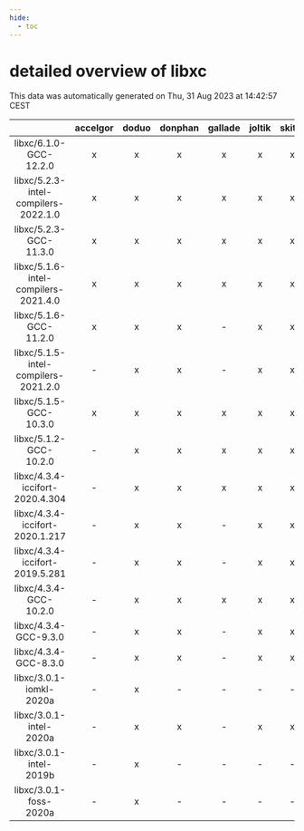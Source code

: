 ```yaml
---
hide:
  - toc
---
```


detailed overview of libxc
==========================


This data was automatically generated on Thu, 31 Aug 2023 at 14:42:57 CEST  

| |accelgor|doduo|donphan|gallade|joltik|skitty|swalot|victini|
| :---: | :---: | :---: | :---: | :---: | :---: | :---: | :---: | :---: |
|libxc/6.1.0-GCC-12.2.0|x|x|x|x|x|x|x|x|
|libxc/5.2.3-intel-compilers-2022.1.0|x|x|x|x|x|x|x|x|
|libxc/5.2.3-GCC-11.3.0|x|x|x|x|x|x|x|x|
|libxc/5.1.6-intel-compilers-2021.4.0|x|x|x|x|x|x|x|x|
|libxc/5.1.6-GCC-11.2.0|x|x|x|-|x|x|x|x|
|libxc/5.1.5-intel-compilers-2021.2.0|-|x|x|-|x|x|x|x|
|libxc/5.1.5-GCC-10.3.0|x|x|x|x|x|x|x|x|
|libxc/5.1.2-GCC-10.2.0|-|x|x|x|x|x|x|x|
|libxc/4.3.4-iccifort-2020.4.304|-|x|x|x|x|x|x|x|
|libxc/4.3.4-iccifort-2020.1.217|-|x|x|-|x|x|x|x|
|libxc/4.3.4-iccifort-2019.5.281|-|x|x|-|x|x|-|x|
|libxc/4.3.4-GCC-10.2.0|-|x|x|x|x|x|x|x|
|libxc/4.3.4-GCC-9.3.0|-|x|x|-|x|x|x|x|
|libxc/4.3.4-GCC-8.3.0|-|x|x|-|x|x|-|x|
|libxc/3.0.1-iomkl-2020a|-|x|-|-|-|-|-|-|
|libxc/3.0.1-intel-2020a|-|x|x|-|x|x|x|x|
|libxc/3.0.1-intel-2019b|-|x|-|-|-|-|-|-|
|libxc/3.0.1-foss-2020a|-|x|-|-|-|-|-|-|
